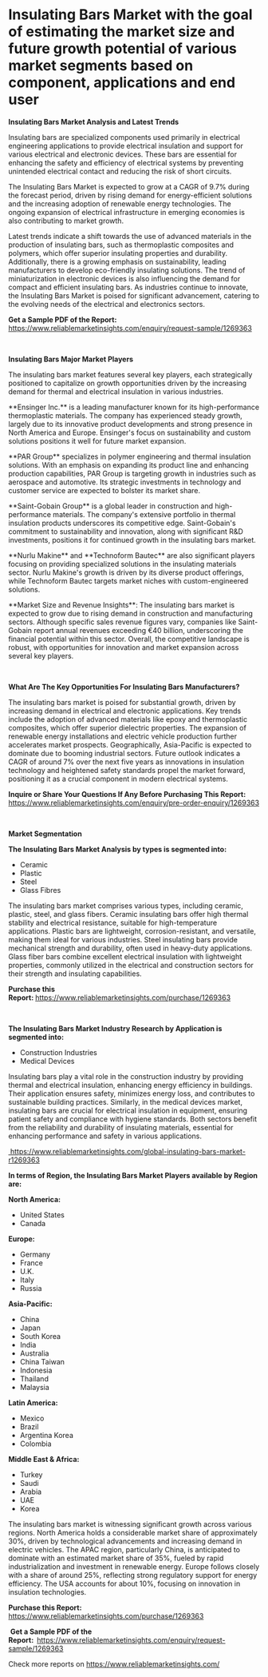 <p><h1>Insulating Bars Market with the goal of estimating the market size and future growth potential of various market segments based on component, applications and end user</h1></p><p><strong>Insulating Bars Market Analysis and Latest Trends</strong></p>
<p><p>Insulating bars are specialized components used primarily in electrical engineering applications to provide electrical insulation and support for various electrical and electronic devices. These bars are essential for enhancing the safety and efficiency of electrical systems by preventing unintended electrical contact and reducing the risk of short circuits.</p><p>The Insulating Bars Market is expected to grow at a CAGR of 9.7% during the forecast period, driven by rising demand for energy-efficient solutions and the increasing adoption of renewable energy technologies. The ongoing expansion of electrical infrastructure in emerging economies is also contributing to market growth. </p><p>Latest trends indicate a shift towards the use of advanced materials in the production of insulating bars, such as thermoplastic composites and polymers, which offer superior insulating properties and durability. Additionally, there is a growing emphasis on sustainability, leading manufacturers to develop eco-friendly insulating solutions. The trend of miniaturization in electronic devices is also influencing the demand for compact and efficient insulating bars. As industries continue to innovate, the Insulating Bars Market is poised for significant advancement, catering to the evolving needs of the electrical and electronics sectors.</p></p>
<p><strong>Get a Sample PDF of the Report:&nbsp;</strong> <a href="https://www.reliablemarketinsights.com/enquiry/request-sample/1269363?utm_campaign=3065&utm_medium=2&utm_source=Github&utm_content=ia&utm_term=24032025&utm_id=insulating-bars">https://www.reliablemarketinsights.com/enquiry/request-sample/1269363</a></p>
<p>&nbsp;</p>
<p><strong>Insulating Bars Major Market Players</strong></p>
<p><p>The insulating bars market features several key players, each strategically positioned to capitalize on growth opportunities driven by the increasing demand for thermal and electrical insulation in various industries. </p><p>**Ensinger Inc.** is a leading manufacturer known for its high-performance thermoplastic materials. The company has experienced steady growth, largely due to its innovative product developments and strong presence in North America and Europe. Ensinger's focus on sustainability and custom solutions positions it well for future market expansion.</p><p>**PAR Group** specializes in polymer engineering and thermal insulation solutions. With an emphasis on expanding its product line and enhancing production capabilities, PAR Group is targeting growth in industries such as aerospace and automotive. Its strategic investments in technology and customer service are expected to bolster its market share.</p><p>**Saint-Gobain Group** is a global leader in construction and high-performance materials. The company's extensive portfolio in thermal insulation products underscores its competitive edge. Saint-Gobain's commitment to sustainability and innovation, along with significant R&D investments, positions it for continued growth in the insulating bars market.</p><p>**Nurlu Makine** and **Technoform Bautec** are also significant players focusing on providing specialized solutions in the insulating materials sector. Nurlu Makine's growth is driven by its diverse product offerings, while Technoform Bautec targets market niches with custom-engineered solutions.</p><p>**Market Size and Revenue Insights**: The insulating bars market is expected to grow due to rising demand in construction and manufacturing sectors. Although specific sales revenue figures vary, companies like Saint-Gobain report annual revenues exceeding €40 billion, underscoring the financial potential within this sector. Overall, the competitive landscape is robust, with opportunities for innovation and market expansion across several key players.</p></p>
<p>&nbsp;</p>
<p><strong>What Are The Key Opportunities For Insulating Bars Manufacturers?</strong></p>
<p><p>The insulating bars market is poised for substantial growth, driven by increasing demand in electrical and electronic applications. Key trends include the adoption of advanced materials like epoxy and thermoplastic composites, which offer superior dielectric properties. The expansion of renewable energy installations and electric vehicle production further accelerates market prospects. Geographically, Asia-Pacific is expected to dominate due to booming industrial sectors. Future outlook indicates a CAGR of around 7% over the next five years as innovations in insulation technology and heightened safety standards propel the market forward, positioning it as a crucial component in modern electrical systems.</p></p>
<p><strong>Inquire or Share Your Questions If Any Before Purchasing This Report:</strong> <a href="https://www.reliablemarketinsights.com/enquiry/pre-order-enquiry/1269363?utm_campaign=3065&utm_medium=2&utm_source=Github&utm_content=ia&utm_term=24032025&utm_id=insulating-bars">https://www.reliablemarketinsights.com/enquiry/pre-order-enquiry/1269363</a></p>
<p>&nbsp;</p>
<p><strong>Market Segmentation</strong></p>
<p><strong>The Insulating Bars Market Analysis by types is segmented into:</strong></p>
<p><ul><li>Ceramic</li><li>Plastic</li><li>Steel</li><li>Glass Fibres</li></ul></p>
<p><p>The insulating bars market comprises various types, including ceramic, plastic, steel, and glass fibers. Ceramic insulating bars offer high thermal stability and electrical resistance, suitable for high-temperature applications. Plastic bars are lightweight, corrosion-resistant, and versatile, making them ideal for various industries. Steel insulating bars provide mechanical strength and durability, often used in heavy-duty applications. Glass fiber bars combine excellent electrical insulation with lightweight properties, commonly utilized in the electrical and construction sectors for their strength and insulating capabilities.</p></p>
<p><strong>Purchase this Report:&nbsp;</strong><a href="https://www.reliablemarketinsights.com/purchase/1269363?utm_campaign=3065&utm_medium=2&utm_source=Github&utm_content=ia&utm_term=24032025&utm_id=insulating-bars">https://www.reliablemarketinsights.com/purchase/1269363</a></p>
<p>&nbsp;</p>
<p><strong>The Insulating Bars Market Industry Research by Application is segmented into:</strong></p>
<p><ul><li>Construction Industries</li><li>Medical Devices</li></ul></p>
<p><p>Insulating bars play a vital role in the construction industry by providing thermal and electrical insulation, enhancing energy efficiency in buildings. Their application ensures safety, minimizes energy loss, and contributes to sustainable building practices. Similarly, in the medical devices market, insulating bars are crucial for electrical insulation in equipment, ensuring patient safety and compliance with hygiene standards. Both sectors benefit from the reliability and durability of insulating materials, essential for enhancing performance and safety in various applications.</p></p>
<p><a href="https://www.reliablemarketinsights.com/global-insulating-bars-market-r1269363?utm_campaign=3065&utm_medium=2&utm_source=Github&utm_content=ia&utm_term=24032025&utm_id=insulating-bars">&nbsp;https://www.reliablemarketinsights.com/global-insulating-bars-market-r1269363</a></p>
<p><strong>In terms of Region, the Insulating Bars Market Players available by Region are:</strong></p>
<p>
    <p> <strong> North America: </strong>
        <ul>
            <li>United States</li>
            <li>Canada</li>
        </ul>
        </p> 
    <p> <strong> Europe: </strong>
        <ul>
            <li>Germany</li>
            <li>France</li>
            <li>U.K.</li>
            <li>Italy</li>
            <li>Russia</li>
        </ul>
        </p> 
    <p> <strong> Asia-Pacific: </strong>
        <ul>
            <li>China</li>
            <li>Japan</li>
            <li>South Korea</li>
            <li>India</li>
            <li>Australia</li>
            <li>China Taiwan</li>
            <li>Indonesia</li>
            <li>Thailand</li>
            <li>Malaysia</li>
        </ul>
        </p> 
    <p> <strong> Latin America: </strong>
        <ul>
            <li>Mexico</li>
            <li>Brazil</li>
            <li>Argentina Korea</li>
            <li>Colombia</li>
        </ul>
        </p> 
    <p> <strong> Middle East & Africa: </strong>
        <ul>
            <li>Turkey</li>
            <li>Saudi</li>
            <li>Arabia</li>
            <li>UAE</li>
            <li>Korea</li>
        </ul>
    </p>
    </p>
<p><p>The insulating bars market is witnessing significant growth across various regions. North America holds a considerable market share of approximately 30%, driven by technological advancements and increasing demand in electric vehicles. The APAC region, particularly China, is anticipated to dominate with an estimated market share of 35%, fueled by rapid industrialization and investment in renewable energy. Europe follows closely with a share of around 25%, reflecting strong regulatory support for energy efficiency. The USA accounts for about 10%, focusing on innovation in insulation technologies.</p></p>
<p><strong>Purchase this Report: </strong><a href="https://www.reliablemarketinsights.com/purchase/1269363?utm_campaign=3065&utm_medium=2&utm_source=Github&utm_content=ia&utm_term=24032025&utm_id=insulating-bars">https://www.reliablemarketinsights.com/purchase/1269363</a></p>
<p>&nbsp;<strong>Get a Sample PDF of the Report:&nbsp;&nbsp;</strong><a href="https://www.reliablemarketinsights.com/enquiry/request-sample/1269363?utm_campaign=3065&utm_medium=2&utm_source=Github&utm_content=ia&utm_term=24032025&utm_id=insulating-bars">https://www.reliablemarketinsights.com/enquiry/request-sample/1269363</a></p>
<p><strong></strong></p>
<p>Check more reports on <a href="https://www.reliablemarketinsights.com/?utm_campaign=3065&utm_medium=2&utm_source=Github&utm_content=ia&utm_term=24032025&utm_id=insulating-bars">https://www.reliablemarketinsights.com/</a></p>